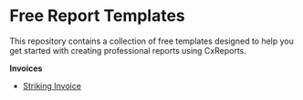 # Free Report Templates

This repository contains a collection of free templates designed to help you get started with creating professional reports using CxReports.

**Invoices**

- [Striking Invoice](./invoice-striking/)
